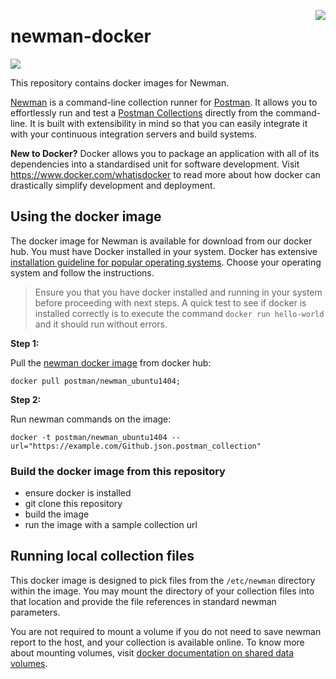 <a href="https://travis-ci.org/postmanlabs/newman-docker" target="_blank"><img align="right" src="https://travis-ci.org/postmanlabs/newman-docker.svg?branch=develop" /></a>

# newman-docker

<img src="https://s3.amazonaws.com/web-artefacts/newman-128.png" />

This repository contains docker images for Newman.

<a href="https://github.com/postmanlabs/newman" target="_blank">Newman</a> is a command-line collection runner for 
<a href="https://getpostman.com" target="_blank">Postman</a>. It allows you to effortlessly run and test a 
<a href="https://www.getpostman.com/docs/collections" targte="_blank">Postman Collections<a/> directly from the 
command-line. It is built with extensibility in mind so that you can easily integrate it with your continuous 
integration servers and build systems.

**New to Docker?** Docker allows you to package an application with all of its dependencies into a standardised unit for
software development. Visit 
<a href="https://www.docker.com/whatisdocker" target="_blank">https://www.docker.com/whatisdocker</a> to read more about
how docker can drastically simplify development and deployment.

## Using the docker image

The docker image for Newman is available for download from our docker hub. You must have Docker installed in your 
system. Docker has extensive <a href="https://docs.docker.com/installation/" target="_blank">installation guideline for
popular operating systems</a>. Choose your operating system and follow the instructions.

> Ensure you that you have docker installed and running in your system before proceeding with next steps. A quick test 
> to see if docker is installed correctly is to execute the command `docker run hello-world` and it should run without 
> errors.


**Step 1:**

Pull the <a href="https://registry.hub.docker.com/u/postman/newman_ubuntu1404/" target="_blank">newman docker 
image</a> from docker hub:

```terminal
docker pull postman/newman_ubuntu1404;
```

**Step 2:**

Run newman commands on the image:

```terminal
docker -t postman/newman_ubuntu1404 --url="https://example.com/Github.json.postman_collection"
```

### Build the docker image from this repository

- ensure docker is installed
- git clone this repository
- build the image
- run the image with a sample collection url

## Running local collection files

This docker image is designed to pick files from the `/etc/newman` directory within the image. You may mount the 
directory of your collection files into that location and provide the file references in standard newman parameters. 


You are not required to mount a volume if you do not need to save newman report to the host, and your collection is 
available online. To know more about mounting volumes, visit 
<a href="https://docs.docker.com/userguide/dockervolumes/" target="_blank">docker documentation on shared data volumes</a>.